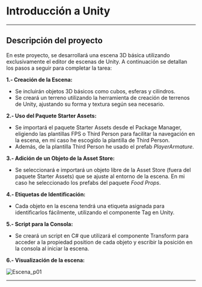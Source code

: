 # Introducción a Unity
---
## Descripción del proyecto
En este proyecto, se desarrollará una escena 3D básica utilizando exclusivamente el editor de escenas de Unity. A continuación se detallan los pasos a seguir para completar la tarea:

**1.- Creación de la Escena:**

- Se incluirán objetos 3D básicos como cubos, esferas y cilindros.
- Se creará un terreno utilizando la herramienta de creación de terrenos de Unity, ajustando su forma y textura según sea necesario.
  
**2.- Uso del Paquete Starter Assets:**

- Se importará el paquete Starter Assets desde el Package Manager, eligiendo las plantillas FPS o Third Person para facilitar la navegación en la escena, en mi caso he escogido la plantilla de Third Person.
- Además, de la plantilla Third Person he usado el prefab *PlayerArmature*.
   
**3.- Adición de un Objeto de la Asset Store:**

- Se seleccionará e importará un objeto libre de la Asset Store (fuera del paquete Starter Assets) que se ajuste al entorno de la escena. En mi caso he seleccionado los prefabs del paquete *Food Props*.

**4.- Etiquetas de Identificación:**

- Cada objeto en la escena tendrá una etiqueta asignada para identificarlos fácilmente, utilizando el componente Tag en Unity.
  
**5.- Script para la Consola:**

- Se creará un script en C# que utilizará el componente Transform para acceder a la propiedad position de cada objeto y escribir la posición en la consola al iniciar la escena.

**6.- Visualización de la escena:**

![Escena_p01](https://github.com/user-attachments/assets/d1787175-d4e4-4b10-a426-baf3961e0381)

---
